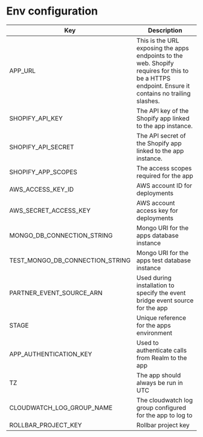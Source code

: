 # Env configuration

Key | Description
--- | ---
APP_URL | This is the URL exposing the apps endpoints to the web. Shopify requires for this to be a HTTPS endpoint. Ensure it contains no trailing slashes.
SHOPIFY_API_KEY | The API key of the Shopify app linked to the app instance.
SHOPIFY_API_SECRET | The API secret of the Shopify app linked to the app instance.
SHOPIFY_APP_SCOPES | The access scopes required for the app
AWS_ACCESS_KEY_ID | AWS account ID for deployments
AWS_SECRET_ACCESS_KEY | AWS account access key for deployments
MONGO_DB_CONNECTION_STRING | Mongo URI for the apps database instance
TEST_MONGO_DB_CONNECTION_STRING | Mongo URI for the apps test database instance
PARTNER_EVENT_SOURCE_ARN | Used during installation to specify the event bridge event source for the app
STAGE | Unique reference for the apps environment
APP_AUTHENTICATION_KEY | Used to authenticate calls from Realm to the app
TZ | The app should always be run in UTC
CLOUDWATCH_LOG_GROUP_NAME | The cloudwatch log group configured for the app to log to
ROLLBAR_PROJECT_KEY | Rollbar project key

